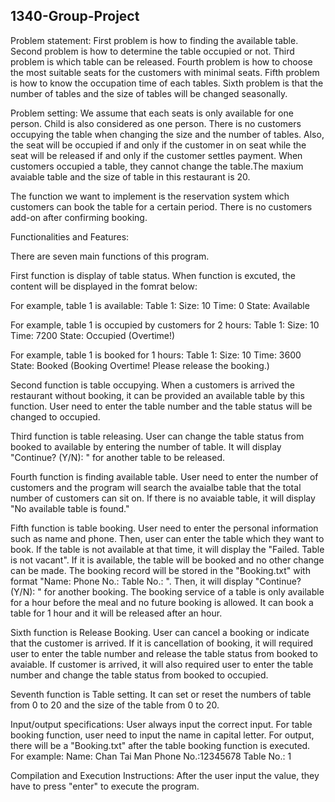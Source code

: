 ## 1340-Group-Project

Problem statement:
First problem is how to finding the available table. Second problem is how to determine the table occupied or not. Third problem is which table can be released. Fourth problem is how to choose the most suitable seats for the customers with minimal seats. Fifth problem is how to know the occupation time of each tables. Sixth problem is that the number of tables and the size of tables will be changed seasonally. 

Problem setting:
We assume that each seats is only available for one person. Child is also considered as one person. There is no customers occupying the table when changing the size and the number of tables. Also, the seat will be occupied if and only if the customer in on seat while the seat will be released if and only if the customer settles payment. When customers occupied a table, they cannot change the table.The maxium avaiable table and the size of table in this restaurant is 20. 

The function we want to implement is the reservation system which customers can book the table for a certain period. There is no customers add-on after confirming booking.

Functionalities and Features:

There are seven main functions of this program.

First function is display of table status. When function is excuted, the content will be displayed in the fomrat below:

For example, table 1 is available:
Table 1: 
Size: 10 Time: 0 State: Available

For example, table 1 is occupied by customers for 2 hours:
Table 1:
Size: 10 Time: 7200 State: Occupied (Overtime!)

For example, table 1 is booked for 1 hours:
Table 1:
Size: 10 Time: 3600 State: Booked (Booking Overtime! Please release the booking.)

Second function is table occupying. When a customers is arrived the restaurant without booking, it can be provided an available table by this function. User need to enter the table number and the table status will be changed to occupied.

Third function is table releasing. User can change the table status from booked to available by entering the number of table. It will display "Continue? (Y/N): " for another table to be released. 

Fourth function is finding available table. User need to enter the number of customers and the program will search the avaialbe table that the total number of customers can sit on. If there is no avaiable table, it will display "No available table is found."

Fifth function is table booking. User need to enter the personal information such as name and phone. Then, user can enter the table which they want to book. If the table is not available at that time, it will display the "Failed. Table is not vacant". If it is available, the table will be booked and no other change can be made. The booking record will be stored in the "Booking.txt" with format "Name: Phone No.: Table No.: ". Then, it will display "Continue? (Y/N): " for another booking. The booking service of a table is only available for a hour before the meal and no future booking is allowed. It can book a table for 1 hour and it will be released after an hour.

Sixth function is Release Booking. User can cancel a booking or indicate that the customer is arrived. If it is cancellation of booking, it will required user to enter the table number and release the table status from booked to avaiable. If customer is arrived, it will also required user to enter the table number and change the table status from booked to occupied.

Seventh function is Table setting. It can set or reset the numbers of table from 0 to 20 and the size of the table from 0 to 20.

Input/output specifications:
User always input the correct input. For table booking function, user need to input the name in capital letter. For output, there will be a "Booking.txt" after the table booking function is executed.
For example:
Name: Chan Tai Man Phone No.:12345678 Table No.: 1

Compilation and Execution Instructions:
After the user input the value, they have to press "enter" to execute the program.
